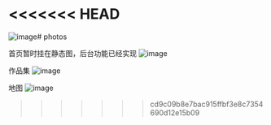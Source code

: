 # <<<<<<< HEAD

![image](https://github.com/user-attachments/assets/e9611c36-ae05-4891-87ca-092633c831f8)# photos


首页暂时挂在静态图，后台功能已经实现
![image](https://github.com/user-attachments/assets/1986fd55-a9bb-4244-890c-0436d40db747)

作品集
![image](https://github.com/user-attachments/assets/845813cb-31ed-4757-8f83-9cc0e50ef137)

地图
![image](https://github.com/user-attachments/assets/381df71b-f967-4d44-84da-7685397563df)

> > > > > > > cd9c09b8e7bac915ffbf3e8c7354690d12e15b09

